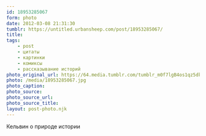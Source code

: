 ```yaml
---
id: 18953285067
form: photo
date: 2012-03-08 21:31:30
tumblr: https://untitled.urbansheep.com/post/18953285067/
title:
tags:
    - post
    - цитаты
    - картинки
    - комиксы
    - рассказывание историй
photo_original_url: https://64.media.tumblr.com/tumblr_m0f7lgB4os1qz5dklo1_640.jpg
photo: /media/18953285067.jpg
photo_caption: 
photo_source:
photo_source_url:
photo_source_title:
layout: post-photo.njk
---
```


<p>Кельвин о природе истории</p>
